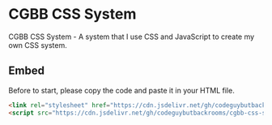# CGBB CSS System
CGBB CSS System - A system that I use CSS and JavaScript to create my own CSS system.
## Embed
Before to start, please copy the code and paste it in your HTML file.

```html
<link rel="stylesheet" href="https://cdn.jsdelivr.net/gh/codeguybutbackrooms/cgbb-css-system@main/css/embed.css">
<script src="https://cdn.jsdelivr.net/gh/codeguybutbackrooms/cgbb-css-system@main/js/embed.js"></script>
```
